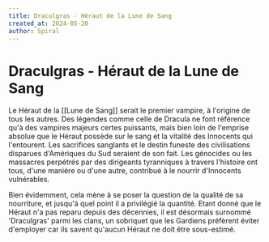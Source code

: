 ```yaml
---
title: Draculgras - Héraut de la Lune de Sang
created_at: 2024-05-20
author: Spiral
---
```

# Draculgras - Héraut de la Lune de Sang
Le Héraut de la [[Lune de Sang]] serait le premier vampire, à l'origine de tous les autres. Des légendes comme celle de Dracula ne font référence qu'à des vampires majeurs certes puissants, mais bien loin de l'emprise absolue que le Héraut possède sur le sang et la vitalité des Innocents qui l'entourent. Les sacrifices sanglants et le destin funeste des civilisations disparues d'Amériques du Sud seraient de son fait. Les génocides ou les massacres perpétrés par des dirigeants tyranniques à travers l'histoire ont tous, d'une manière ou d'une autre, contribué à le nourrir d'Innocents vulnérables. 

Bien évidemment, cela mène à se poser la question de la qualité de sa nourriture, et jusqu'à quel point il a privilégié la quantité. Etant donné que le Héraut n'a pas reparu depuis des décennies, il est désormais surnommé 'Draculgras' parmi les clans, un sobriquet que les Gardiens préfèrent éviter d'employer car ils savent qu'aucun Héraut ne doit être sous-estimé.